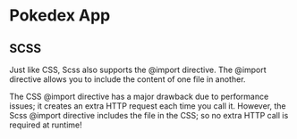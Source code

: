 # Pokedex App

## SCSS

Just like CSS, Scss also supports the @import directive. The @import directive allows you to include the content of one file in another.

The CSS @import directive has a major drawback due to performance issues; it creates an extra HTTP request each time you call it. However, the Scss @import directive includes the file in the CSS; so no extra HTTP call is required at runtime!
